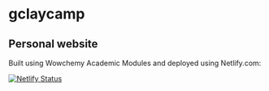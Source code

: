 # gclaycamp
## Personal website 

Built using Wowchemy Academic Modules and deployed using Netlify.com:  

[![Netlify Status](https://api.netlify.com/api/v1/badges/74e5c440-d6d9-4036-95db-9bf97e8bb949/deploy-status)](https://app.netlify.com/sites/gclaycamp/deploys)

